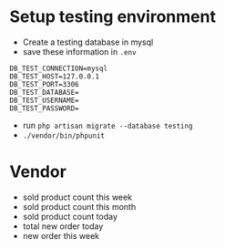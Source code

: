 
# Setup testing environment 

- Create a testing database in mysql
- save these information in `.env`
```
DB_TEST_CONNECTION=mysql
DB_TEST_HOST=127.0.0.1
DB_TEST_PORT=3306
DB_TEST_DATABASE=
DB_TEST_USERNAME=
DB_TEST_PASSWORD=
```

- run `php artisan migrate --database testing`
- `./vendor/bin/phpunit`

# Vendor 
- sold product count this week 
- sold product count this month 
- sold product count today 
- total new order today 
- new order this week 



